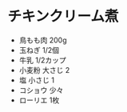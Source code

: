 チキンクリーム煮
================

* 鳥もも肉 200g
* 玉ねぎ 1/2個
* 牛乳 1/2カップ
* 小麦粉 大さじ 2
* 塩 小さじ 1
* コショウ 少々
* ローリエ 1枚
